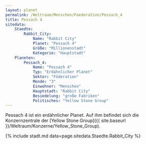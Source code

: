```yaml
---
layout: planet
permalink: /Weltraum/Menschen/Foederation/Pessach_4
title: Pessach 4
sitedata:
    Staedte:
        Rabbit_City:
            Name: "Rabbit City"
            Planet: "Pessach 4"
            Größe: "Millionenstadt"
            Kategorie: "Hauptstadt"
    Planeten:
        Pessach_4:
            Name: "Pessach 4"
            Typ: "Erdähnlicher Planet"
            Sektor: "Föderation"
            Monde: "3"
            Einwohner: "Menschen"
            Hauptstadt: "Rabbit City"
            Besiedelung: "große Fabriken"
            Politisches: "Yellow Stone Group"
---
```




Pessach 4 ist ein erdähnlicher Planet. Auf ihm befindet sich die Konzernzentrale der [Yellow Stone Group]({{ site.baseurl }}/Weltraum/Konzerne/Yellow_Stone_Group).

{% include stadt.md data=page.sitedata.Staedte.Rabbit_City %}
